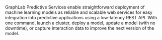 GraphLab Predictive Services enable straightforward deployment of machine
learning models as reliable and scalable web services for easy integration into
predictive applications using a low-latency REST API. With one command, launch a
cluster, deploy a model, update a model (with no downtime), or capture
interaction data to improve the next version of the model.

